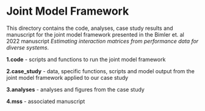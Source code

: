 # Joint Model Framework

This directory contains the code, analyses, case study results and manuscript for the joint model framework presented in the Bimler et. al 2022 manuscript *Estimating interaction matrices from performance data for diverse systems*. 

**1.code** - scripts and functions to run the joint model framework

**2.case_study** - data, specific functions, scripts and model output from the joint model framework applied to our case study

**3.analyses** - analyses and figures from the case study

**4.mss** - associated manuscript 
